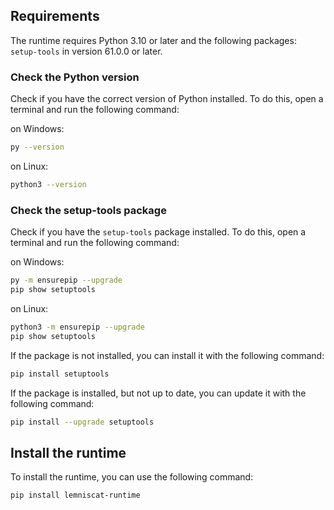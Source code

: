 ## Requirements
The runtime requires Python 3.10 or later and the following packages:
`setup-tools` in version 61.0.0 or later.

### Check the Python version

Check if you have the correct version of Python installed. To do this, open a terminal and run the following command:

on Windows:
```bash
py --version
```

on Linux:
```bash
python3 --version
```
### Check the setup-tools package

Check if you have the `setup-tools` package installed. To do this, open a terminal and run the following command:

on Windows:
```bash
py -m ensurepip --upgrade
pip show setuptools
```

on Linux:
```bash
python3 -m ensurepip --upgrade
pip show setuptools
```

If the package is not installed, you can install it with the following command:

```bash
pip install setuptools
```

If the package is installed, but not up to date, you can update it with the following command:

```bash
pip install --upgrade setuptools
```


## Install the runtime

To install the runtime, you can use the following command:

```bash
pip install lemniscat-runtime
```